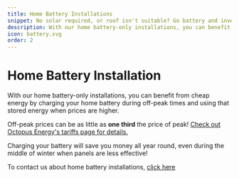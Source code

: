 ```yaml
---
title: Home Battery Installations
snippet: No solar required, or roof isn't suitable? Go battery and inverter only.
description: With our home battery-only installations, you can benefit from cheap energy by charging your home battery during off-peak times.
icon: battery.svg
order: 2
---
```


# Home Battery Installation

With our home battery-only installations, you can benefit from cheap energy by charging your home battery during off-peak times and using that stored energy when prices are higher.

Off-peak prices can be as little as **one third** the price of peak! [Check out Octopus Energy's tariffs page for details.](https://octopus.energy/tariffs/)

Charging your battery will save you money all year round, even during the middle of winter when panels are less effective!

To contact us about home battery installations, [click here](/contact/)
